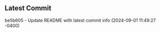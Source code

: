 
## Latest Commit
be5b605 - Update README with latest commit info (2024-09-01 11:49:27 -0400) <Yunxi-Zhou>
